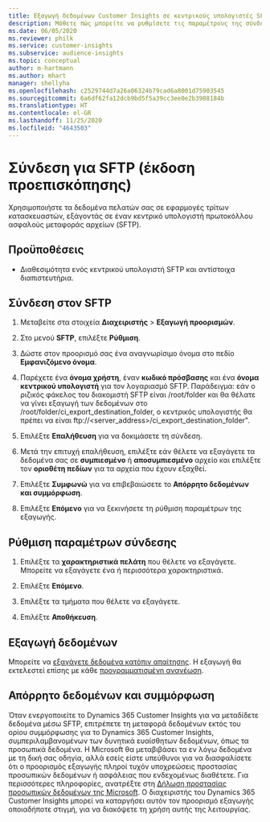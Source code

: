 ```yaml
---
title: Εξαγωγή δεδομένων Customer Insights σε κεντρικούς υπολογιστές SFTP
description: Μάθετε πώς μπορείτε να ρυθμίσετε τις παραμέτρους της σύνδεσης σε έναν κεντρικό υπολογιστή SFTP.
ms.date: 06/05/2020
ms.reviewer: philk
ms.service: customer-insights
ms.subservice: audience-insights
ms.topic: conceptual
author: m-hartmann
ms.author: mhart
manager: shellyha
ms.openlocfilehash: c2529744d7a26a06324b79cad6a8001d75903545
ms.sourcegitcommit: 6a6df62fa12dcb9bd5f5a39cc3ee0e2b3988184b
ms.translationtype: HT
ms.contentlocale: el-GR
ms.lasthandoff: 11/25/2020
ms.locfileid: "4643503"
---
```

# <a name="connector-for-sftp-preview"></a>Σύνδεση για SFTP (έκδοση προεπισκόπησης)

Χρησιμοποιήστε τα δεδομένα πελατών σας σε εφαρμογές τρίτων κατασκευαστών, εξάγοντάς σε έναν κεντρικό υπολογιστή πρωτοκόλλου ασφαλούς μεταφοράς αρχείων (SFTP).

## <a name="prerequisites"></a>Προϋποθέσεις

- Διαθεσιμότητα ενός κεντρικού υπολογιστή SFTP και αντίστοιχα διαπιστευτήρια.

## <a name="connect-to-sftp"></a>Σύνδεση στον SFTP

1. Μεταβείτε στα στοιχεία **Διαχειριστής** > **Εξαγωγή προορισμών**.

1. Στο μενού **SFTP**, επιλέξτε **Ρύθμιση**.

1. Δώστε στον προορισμό σας ένα αναγνωρίσιμο όνομα στο πεδίο **Εμφανιζόμενο όνομα**.

1. Παρέχετε ένα **όνομα χρήστη**, έναν **κωδικό πρόσβασης** και ένα **όνομα κεντρικού υπολογιστή** για τον λογαριασμό SFTP. Παράδειγμα: εάν ο ριζικός φάκελος του διακομιστή SFTP είναι /root/folder και θα θέλατε να γίνει εξαγωγή των δεδομένων στο /root/folder/ci_export_destination_folder, ο κεντρικός υπολογιστής θα πρέπει να είναι ftp://<server_address>/ci_export_destination_folder".

1. Επιλέξτε **Επαλήθευση** για να δοκιμάσετε τη σύνδεση.

1. Μετά την επιτυχή επαλήθευση, επιλέξτε εάν θέλετε να εξαγάγετε τα δεδομένα σας σε **συμπιεσμένο** ή **αποσυμπιεσμένο** αρχείο και επιλέξτε τον **οριοθέτη πεδίων** για τα αρχεία που έχουν εξαχθεί.

1. Επιλέξτε **Συμφωνώ** για να επιβεβαιώσετε το **Απόρρητο δεδομένων και συμμόρφωση**.

1. Επιλέξτε **Επόμενο** για να ξεκινήσετε τη ρύθμιση παραμέτρων της εξαγωγής.

## <a name="configure-the-connection"></a>Ρύθμιση παραμέτρων σύνδεσης

1. Επιλέξτε τα **χαρακτηριστικά πελάτη** που θέλετε να εξαγάγετε. Μπορείτε να εξαγάγετε ένα ή περισσότερα χαρακτηριστικά.

1. Επιλέξτε **Επόμενο**.

1. Επιλέξτε τα τμήματα που θέλετε να εξαγάγετε.

1. Επιλέξτε **Αποθήκευση**.

## <a name="export-the-data"></a>Εξαγωγή δεδομένων

Μπορείτε να [εξαγάγετε δεδομένα κατόπιν απαίτησης](export-destinations.md). Η εξαγωγή θα εκτελεστεί επίσης με κάθε [προγραμματισμένη ανανέωση](system.md#schedule-tab).

## <a name="data-privacy-and-compliance"></a>Απόρρητο δεδομένων και συμμόρφωση

Όταν ενεργοποιείτε το Dynamics 365 Customer Insights για να μεταδίδετε δεδομένα μέσω SFTP, επιτρέπετε τη μεταφορά δεδομένων εκτός του ορίου συμμόρφωσης για το Dynamics 365 Customer Insights, συμπεριλαμβανομένων των δυνητικά ευαίσθητων δεδομένων, όπως τα προσωπικά δεδομένα. Η Microsoft θα μεταβιβάσει τα εν λόγω δεδομένα με τη δική σας οδηγία, αλλά εσείς είστε υπεύθυνοι για να διασφαλίσετε ότι ο προορισμός εξαγωγής πληροί τυχόν υποχρεώσεις προστασίας προσωπικών δεδομένων ή ασφάλειας που ενδεχομένως διαθέτετε. Για περισσότερες πληροφορίες, ανατρέξτε στη [Δήλωση προστασίας προσωπικών δεδομένων της Microsoft](https://go.microsoft.com/fwlink/?linkid=396732).
Ο διαχειριστής του Dynamics 365 Customer Insights μπορεί να καταργήσει αυτόν τον προορισμό εξαγωγής οποιαδήποτε στιγμή, για να διακόψετε τη χρήση αυτής της λειτουργίας.
